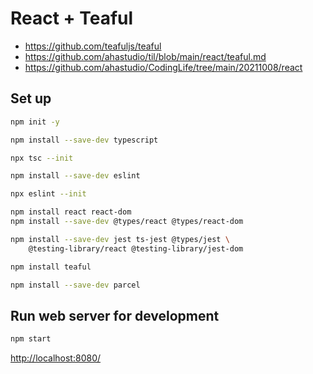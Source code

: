 # React + Teaful

- <https://github.com/teafuljs/teaful>
- <https://github.com/ahastudio/til/blob/main/react/teaful.md>
- <https://github.com/ahastudio/CodingLife/tree/main/20211008/react>

## Set up

```bash
npm init -y
```

```bash
npm install --save-dev typescript

npx tsc --init
```

```bash
npm install --save-dev eslint

npx eslint --init
```

```bash
npm install react react-dom
npm install --save-dev @types/react @types/react-dom
```

```bash
npm install --save-dev jest ts-jest @types/jest \
    @testing-library/react @testing-library/jest-dom
```

```bash
npm install teaful
```

```bash
npm install --save-dev parcel
```

## Run web server for development

```bash
npm start
```

<http://localhost:8080/>
